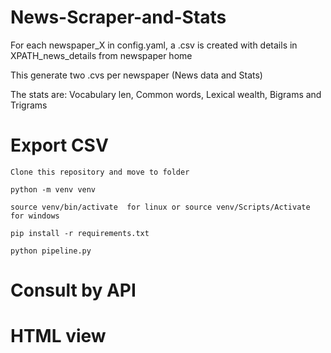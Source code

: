 # News-Scraper-and-Stats

For each newspaper_X in config.yaml, a .csv is created with details in XPATH_news_details from newspaper home

This generate two .cvs per newspaper (News data and Stats) 

The stats are:
    Vocabulary len, Common words, Lexical wealth, Bigrams and  Trigrams

# Export CSV 
    Clone this repository and move to folder

    python -m venv venv

    source venv/bin/activate  for linux or source venv/Scripts/Activate for windows

    pip install -r requirements.txt

    python pipeline.py

# Consult by API



# HTML view 
